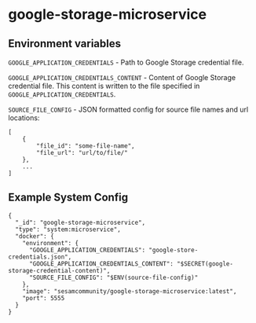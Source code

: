 # google-storage-microservice

## Environment variables

`GOOGLE_APPLICATION_CREDENTIALS` - Path to Google Storage credential file. 

`GOOGLE_APPLICATION_CREDENTIALS_CONTENT` - Content of Google Storage credential file. This content is written to the file specified in `GOOGLE_APPLICATION_CREDENTIALS`. 

`SOURCE_FILE_CONFIG` - JSON formatted config for source file names and url locations:

```
[
    {
        "file_id": "some-file-name",
        "file_url": "url/to/file/"
    },
    ...
]
```
## Example System Config
```
{
  "_id": "google-storage-microservice",
  "type": "system:microservice",
  "docker": {
    "environment": {
      "GOOGLE_APPLICATION_CREDENTIALS": "google-store-credentials.json",
      "GOOGLE_APPLICATION_CREDENTIALS_CONTENT": "$SECRET(google-storage-credential-content)",
      "SOURCE_FILE_CONFIG": "$ENV(source-file-config)"
    },
    "image": "sesamcommunity/google-storage-microservice:latest",
    "port": 5555
  }
}
```